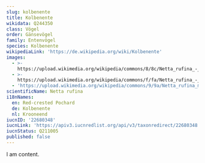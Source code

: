 ```yaml
---
slug: kolbenente
title: Kolbenente
wikidata: Q244350
class: Vögel
order: Gänsevögel
family: Entenvögel
species: Kolbenente
wikipediaLink: 'https://de.wikipedia.org/wiki/Kolbenente'
images:
  - >-
    https://upload.wikimedia.org/wikipedia/commons/8/8c/Netta_rufina_-_Jona_(SG)_Stampf_2011-04-24_15-55-50.jpg
  - >-
    https://upload.wikimedia.org/wikipedia/commons/f/fa/Netta_rufina_-_Jona_(SG)_Stampf_2011-04-24_15-55-58.jpg
  - 'https://upload.wikimedia.org/wikipedia/commons/9/9a/Netta_rufina_m2.jpg'
scientificName: Netta rufina
i18nNames:
  en: Red-crested Pochard
  de: Kolbenente
  nl: Krooneend
iucnID: '22680348'
iucnLink: 'https://apiv3.iucnredlist.org/api/v3/taxonredirect/22680348'
iucnStatus: Q211005
published: false
---
```


I am content.
